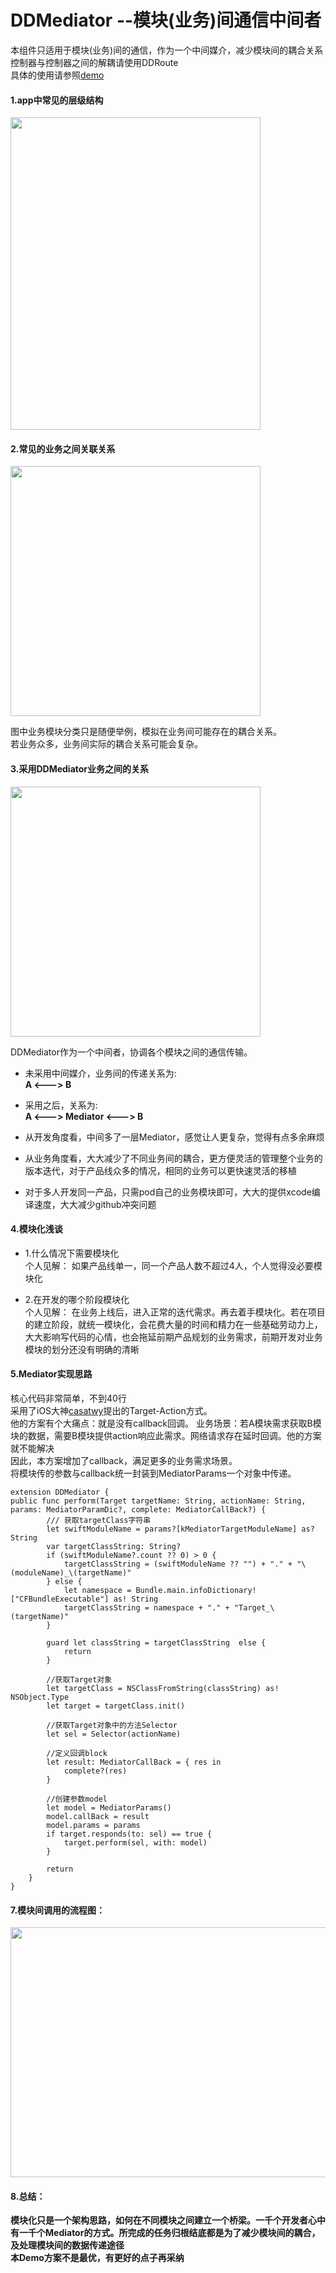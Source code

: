 # DDMediator --模块(业务)间通信中间者

本组件只适用于模块(业务)间的通信，作为一个中间媒介，减少模块间的耦合关系<br/>
控制器与控制器之间的解耦请使用DDRoute<br/>
具体的使用请参照[demo](https://github.com/weiweilidd01/DDMediator.git)<br/>
#### 1.app中常见的层级结构
<img src="https://upload-images.jianshu.io/upload_images/2026287-16311aa4a72a70a6.jpg?imageMogr2/auto-orient/strip%7CimageView2/2/w/1240" width=400 height=500 />

#### 2.常见的业务之间关联关系
<img src="https://upload-images.jianshu.io/upload_images/2026287-5a014afade8e4d35.jpg?imageMogr2/auto-orient/strip%7CimageView2/2/w/1240" width=400 height=400 />

图中业务模块分类只是随便举例，模拟在业务间可能存在的耦合关系。<br/>
若业务众多，业务间实际的耦合关系可能会复杂。

#### 3.采用DDMediator业务之间的关系
<img src="https://upload-images.jianshu.io/upload_images/2026287-ea2695b2cafda3db.jpg?imageMogr2/auto-orient/strip%7CimageView2/2/w/1240" width=400 height=400 />

DDMediator作为一个中间者，协调各个模块之间的通信传输。<br/>
* 未采用中间媒介，业务间的传递关系为:<br/>
 **A <---> B**<br/>
* 采用之后，关系为:<br/>
 **A <---> Mediator <---> B**<br/>
 
* 从开发角度看，中间多了一层Mediator，感觉让人更复杂，觉得有点多余麻烦<br/>
* 从业务角度看，大大减少了不同业务间的耦合，更方便灵活的管理整个业务的版本迭代，对于产品线众多的情况，相同的业务可以更快速灵活的移植<br/>
* 对于多人开发同一产品，只需pod自己的业务模块即可，大大的提供xcode编译速度，大大减少github冲突问题<br/>

#### 4.模块化浅谈
* 1.什么情况下需要模块化<br/>
个人见解： 如果产品线单一，同一个产品人数不超过4人，个人觉得没必要模块化<br/>

* 2.在开发的哪个阶段模块化<br/>
个人见解： 在业务上线后，进入正常的迭代需求。再去着手模块化。若在项目的建立阶段，就统一模块化，会花费大量的时间和精力在一些基础劳动力上，大大影响写代码的心情，也会拖延前期产品规划的业务需求，前期开发对业务模块的划分还没有明确的清晰<br/>

#### 5.Mediator实现思路
核心代码非常简单，不到40行<br/>
采用了iOS大神[casatwy](https://github.com/casatwy/CTMediator.git)提出的Target-Action方式。<br/>
他的方案有个大痛点：就是没有callback回调。 业务场景：若A模块需求获取B模块的数据，需要B模块提供action响应此需求。网络请求存在延时回调。他的方案就不能解决<br/>
因此，本方案增加了callback，满足更多的业务需求场景。<br/>
将模块传的参数与callback统一封装到MediatorParams一个对象中传递。<br/>
```
extension DDMediator {
public func perform(Target targetName: String, actionName: String, params: MediatorParamDic?, complete: MediatorCallBack?) {
        /// 获取targetClass字符串
        let swiftModuleName = params?[kMediatorTargetModuleName] as? String
        var targetClassString: String?
        if (swiftModuleName?.count ?? 0) > 0 {
            targetClassString = (swiftModuleName ?? "") + "." + "\(moduleName)_\(targetName)"
        } else {
            let namespace = Bundle.main.infoDictionary!["CFBundleExecutable"] as! String
            targetClassString = namespace + "." + "Target_\(targetName)"
        }
        
        guard let classString = targetClassString  else {
            return
        }
        
        //获取Target对象
        let targetClass = NSClassFromString(classString) as! NSObject.Type
        let target = targetClass.init()
        
        //获取Target对象中的方法Selector
        let sel = Selector(actionName)
        
        //定义回调block
        let result: MediatorCallBack = { res in
            complete?(res)
        }
        
        //创建参数model
        let model = MediatorParams()
        model.callBack = result
        model.params = params
        if target.responds(to: sel) == true {
            target.perform(sel, with: model)
        }
        
        return
    }
}

```
#### 7.模块间调用的流程图：
<img src="https://upload-images.jianshu.io/upload_images/2026287-68a3846717f57020.jpg?imageMogr2/auto-orient/strip%7CimageView2/2/w/1240" width=800 height=400 />

#### 8.总结：

 **模块化只是一个架构思路，如何在不同模块之间建立一个桥梁。一千个开发者心中有一千个Mediator的方式。所完成的任务归根结底都是为了减少模块间的耦合，及处理模块间的数据传递途径**
<br/>
**本Demo方案不是最优，有更好的点子再采纳**
